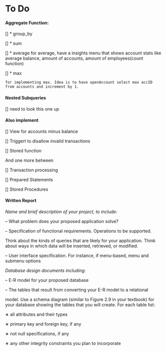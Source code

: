 # To Do

#### Aggregate Function:

[] * group_by

[] * sum

[] * average
    for average, have a insights menu that shows account stats like average balance, amount of accounts, amount of employees(count function)

[] * max
    
    for implementing max. Idea is to have openAccount select max accID from accounts and increment by 1.

#### Nested Subqueries 

[] need to look this one up

#### Also implement

[] View for accounts minus balance

[] Triggert to disallow invalid transactions

[] Stored function

And one more between

[] Transaction processing

[] Prepared Statements

[] Stored Procedures


#### Written Report

*Name and brief description of your project, to include:*

– What problem does your proposed application solve?

– Specification of functional requirements. Operations to be supported.

Think about the kinds of queries that are likely for your application. Think
about ways in which data will be inserted, retrieved, or modified.

– User interface specification. For instance, if menu-based, menu and submenu options

*Database design documents including:*

– E-R model for your proposed database

– The tables that result from converting your E-R model to a relational

model. Use a schema diagram (similar to Figure 2.9 in your textbook) for
your database showing the tables that you will create. For each table list:

∗ all attributes and their types

∗ primary key and foreign key, if any

∗ not null specifications, if any

∗ any other integrity constraints you plan to incorporate
